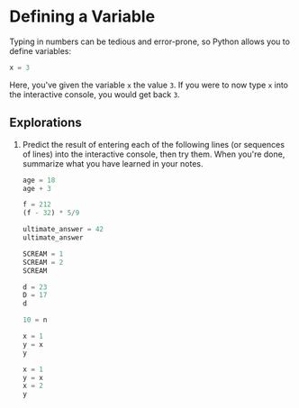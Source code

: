 # Defining a Variable

Typing in numbers can be tedious and error-prone, so Python allows you to define variables:

```python
x = 3
```

Here, you've given the variable `x` the value `3`. If you were to now type `x` into the interactive console, you would
get back `3`.

## Explorations

1. Predict the result of entering each of the following lines (or sequences of lines) into the interactive console,
   then try them. When you're done, summarize what you have learned in your notes.
   
   ```python
   age = 18
   age + 3
   ```

   ```python
   f = 212
   (f - 32) * 5/9
   ```
      
   ```python
   ultimate_answer = 42
   ultimate_answer
   ```
   
   ```python
   SCREAM = 1
   SCREAM = 2
   SCREAM
   ```
   
   ```python
   d = 23
   D = 17
   d
   ```
   
   ```python
   10 = n
   ```
   
   ```python
   x = 1
   y = x
   y
   ```
   
   ```python
   x = 1
   y = x
   x = 2
   y
   ```